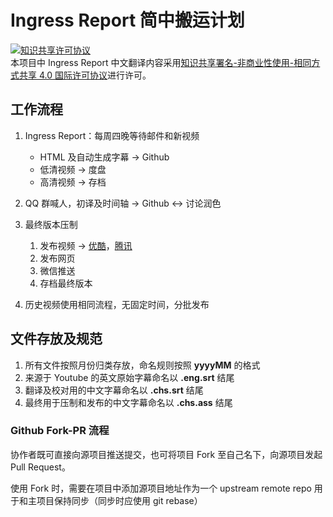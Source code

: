 # Ingress Report 简中搬运计划

<a rel="license" href="http://creativecommons.org/licenses/by-nc-sa/4.0/"><img alt="知识共享许可协议" style="border-width:0" src="https://i.creativecommons.org/l/by-nc-sa/4.0/80x15.png" /></a><br />本项目中 Ingress Report 中文翻译内容采用<a rel="license" href="http://creativecommons.org/licenses/by-nc-sa/4.0/">知识共享署名-非商业性使用-相同方式共享 4.0 国际许可协议</a>进行许可。

## 工作流程

1. Ingress Report：每周四晚等待邮件和新视频

     - HTML 及自动生成字幕 -> Github
     - 低清视频 -> 度盘
     - 高清视频 -> 存档

2. QQ 群喊人，初译及时间轴 -> Github <-> 讨论润色

3. 最终版本压制

    1. 发布视频 -> [优酷]()，[腾讯]()
    2. 发布网页
    3. 微信推送
    4. 存档最终版本

4. 历史视频使用相同流程，无固定时间，分批发布

## 文件存放及规范

1. 所有文件按照月份归类存放，命名规则按照 **yyyyMM** 的格式
2. 来源于 Youtube 的英文原始字幕命名以 **.eng.srt** 结尾
3. 翻译及校对用的中文字幕命名以 **.chs.srt** 结尾
4. 最终用于压制和发布的中文字幕命名以 **.chs.ass** 结尾

### Github Fork-PR 流程

协作者既可直接向源项目推送提交，也可将项目 Fork 至自己名下，向源项目发起 Pull Request。

使用 Fork 时，需要在项目中添加源项目地址作为一个 upstream remote repo 用于和主项目保持同步（同步时应使用 git rebase）